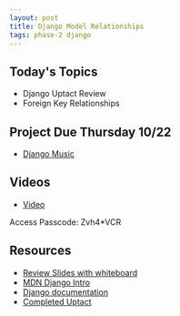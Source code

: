 ```yaml
---
layout: post
title: Django Model Relationships
tags: phase-2 django
---
```


## Today's Topics
- Django Uptact Review
- Foreign Key Relationships

## Project Due Thursday 10/22

- [Django Music](https://classroom.google.com/c/MTQzODg3MTY4MzI3/a/MTk4MzEyNzM4OTUy/details)

## Videos

* [Video](https://us02web.zoom.us/rec/share/jwO3evE4ACNyf4FAhod_2z02rqfdCAVeEutd_MJ1D4hrxRmmpG2LRh9zKC0IMFIU.8nOs7Z2rUzSCfcGB)

Access Passcode: Zvh4*VCR


## Resources
* [Review Slides with whiteboard](https://docs.google.com/presentation/d/18bqtCMiBm1TAVfjtCBGhI4UEqvox58h3QhRpzLmBPkA/edit?usp=sharing)
* [MDN Django Intro](https://developer.mozilla.org/en-US/docs/Learn/Server-side/Django)
* [Django documentation](https://docs.djangoproject.com/en/3.0/)
* [Completed Uptact](https://github.com/momentum-morehouse/django-uptact-rlconley-1)

